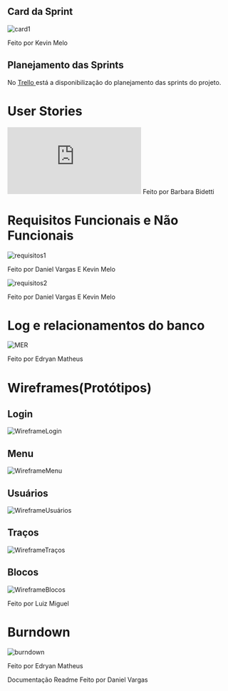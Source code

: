 ## Card da Sprint
![card1](https://github.com/Salitop/HandbookPlane_4ADS-A/blob/Sprint-1/Doc/Cards/Card_1.png)

Feito por Kevin Melo

## Planejamento das Sprints
No <a href='https://trello.com/b/n0Ky9r1p/api-4sem'> Trello </a>
está a disponibilização do planejamento das sprints do projeto.

# User Stories
![Users Stories](https://github.com/Salitop/HandbookPlane_4ADS-A/blob/Sprint-1/Doc/User%20Stories/Users%20Stories.pdf)
Feito por Barbara Bidetti
# Requisitos Funcionais e Não Funcionais
![requisitos1](https://github.com/Salitop/HandbookPlane_4ADS-A/blob/Sprint-1/Doc/Requisitos/Requisitos_funcionais.png)

Feito por Daniel Vargas E Kevin Melo

![requisitos2](https://github.com/Salitop/HandbookPlane_4ADS-A/blob/Sprint-1/Doc/Requisitos/Requisitos_n%C3%A3o_funcionais.png)

Feito por Daniel Vargas E Kevin Melo

# Log e relacionamentos do banco

![MER](https://github.com/Salitop/HandbookPlane_4ADS-A/blob/Sprint-1/Doc/Banco/MER.png)

Feito por Edryan Matheus

# Wireframes(Protótipos)

## Login
![WireframeLogin](https://github.com/Salitop/HandbookPlane_4ADS-A/blob/Sprint-1/Doc/Wireframe/login.png)

## Menu
![WireframeMenu](https://github.com/Salitop/HandbookPlane_4ADS-A/blob/Sprint-1/Doc/Wireframe/menu.png)

## Usuários
![WireframeUsuários](https://github.com/Salitop/HandbookPlane_4ADS-A/blob/Sprint-1/Doc/Wireframe/usuarios.png)

## Traços
![WireframeTraços](https://github.com/Salitop/HandbookPlane_4ADS-A/blob/Sprint-1/Doc/Wireframe/tracos.png)

## Blocos
![WireframeBlocos](https://github.com/Salitop/HandbookPlane_4ADS-A/blob/Sprint-1/Doc/Wireframe/blocos.png)

Feito por Luiz Miguel

# Burndown

![burndown](https://github.com/Salitop/HandbookPlane_4ADS-A/blob/Sprint-1/Doc/Burndown/burndown_sprint1.png)

Feito por Edryan Matheus

Documentação Readme Feito por Daniel Vargas
